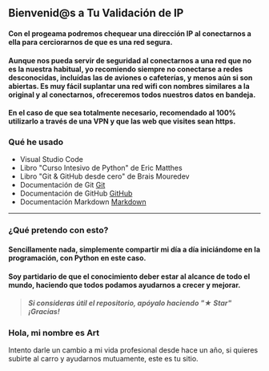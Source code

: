 ## Bienvenid@s a Tu Validación de IP

#### Con el progeama podremos chequear una dirección IP al conectarnos a ella para cerciorarnos de que es una red segura.

#### Aunque nos pueda servir de seguridad al conectarnos a una red que no es la nuestra habitual, yo recomiendo siempre no conectarse a redes desconocidas, incluídas las de aviones o cafeterías, y menos aún si son abiertas. Es muy fácil suplantar una red wifi con nombres similares a la original y al conectarnos, ofreceremos todos nuestros datos en bandeja.

#### En el caso de que sea totalmente necesario, recomendado al 100% utilizarlo a través de una VPN y que las web que visites sean https.

### Qué he usado

 - Visual Studio Code
 - Libro "Curso Intesivo de Python" de Eric Matthes
 - Libro "Git & GitHub desde cero" de Brais Mouredev
 - Documentación de Git [Git](https://git-scm.com)
 - Documentación de GitHub [GitHub](https://docs.github.com/es)
 - Documentación Markdown [Markdown](https://markdown.es)

-----------------------------
### ¿Qué pretendo con esto?

#### Sencillamente nada, simplemente compartir mi día a día iniciándome en la programación, con Python en este caso. 
#### Soy partidario de que el conocimiento deber estar al alcance de todo el mundo, haciendo que todos podamos ayudarnos a crecer y mejorar.

> ##### Si consideras útil el repositorio, apóyalo haciendo "★ Star" ¡Gracias!

### Hola, mi nombre es Art

Intento darle un cambio a mi vida profesional desde hace un año, si quieres subirte al carro y ayudarnos mutuamente, este es tu sitio.

